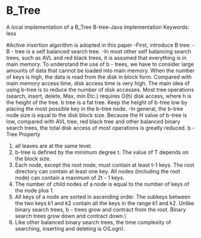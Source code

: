 # B_Tree
 A local implementation of a B_Tree
B-tree-Java implementation
Keywords: less

#Active insertion algorithm is adopted in this paper
-First, introduce B tree:
-B - tree is a self balanced search tree.
-In most other self balancing search trees, such as AVL and red black trees, it is assumed that everything is in main memory. To understand the use of b - trees, we have to consider large amounts of data that cannot be loaded into main memory. When the number of keys is high, the data is read from the disk in block form. Compared with main memory access time, disk access time is very high. The main idea of using b-tree is to reduce the number of disk accesses. Most tree operations (search, insert, delete, Max, min Etc.) requires O(h) disk access, where h is the height of the tree. b tree is a fat tree. Keep the height of b-tree low by placing the most possible key in the b-tree node.
-In general, the b-tree node size is equal to the disk block size. Because the H value of b-tree is low, compared with AVL tree, red black tree and other balanced binary search trees, the total disk access of most operations is greatly reduced. b - Tree Property
1) all leaves are at the same level. 
2) b-tree is defined by the minimum degree t. The value of T depends on the block size. 
3)  Each node, except the root node, must contain at least t-1 keys. The root directory can contain at least one key. All nodes (including the root node) can contain a maximum of 2t - 1 keys. 
5) The number of child nodes of a node is equal to the number of keys of the node plus 1.
6)  All keys of a node are sorted in ascending order. The subkeys between the two keys k1 and k2 contain all the keys in the range k1 and k2. Unlike binary search trees, b - trees grow and contract from the root. Binary search trees grow down and contract down.\
7) Like other balanced binary search trees, the time complexity of searching, inserting and deleting is O(Logn).
